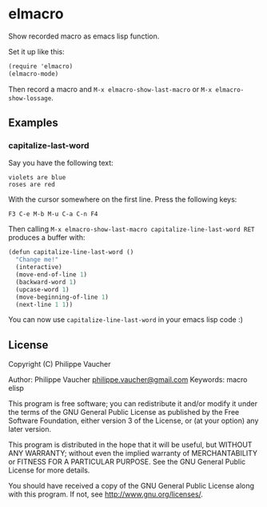 # elmacro

Show recorded macro as emacs lisp function.

Set it up like this:

``` scheme
(require 'elmacro)
(elmacro-mode)
```

Then record a macro and `M-x elmacro-show-last-macro` or `M-x elmacro-show-lossage`.

## Examples

### capitalize-last-word

Say you have the following text:

    violets are blue
    roses are red

With the cursor somewhere on the first line. Press the following keys:

`F3 C-e M-b M-u C-a C-n F4`

Then calling `M-x elmacro-show-last-macro capitalize-line-last-word RET` produces a buffer with:

``` scheme
(defun capitalize-line-last-word ()
  "Change me!"
  (interactive)
  (move-end-of-line 1)
  (backward-word 1)
  (upcase-word 1)
  (move-beginning-of-line 1)
  (next-line 1 1))
```

You can now use `capitalize-line-last-word` in your emacs lisp code :)

## License

Copyright (C) Philippe Vaucher

Author: Philippe Vaucher <philippe.vaucher@gmail.com>
Keywords: macro elisp

This program is free software; you can redistribute it and/or modify
it under the terms of the GNU General Public License as published by
the Free Software Foundation, either version 3 of the License, or
(at your option) any later version.

This program is distributed in the hope that it will be useful,
but WITHOUT ANY WARRANTY; without even the implied warranty of
MERCHANTABILITY or FITNESS FOR A PARTICULAR PURPOSE.  See the
GNU General Public License for more details.

You should have received a copy of the GNU General Public License
along with this program.  If not, see <http://www.gnu.org/licenses/>.
